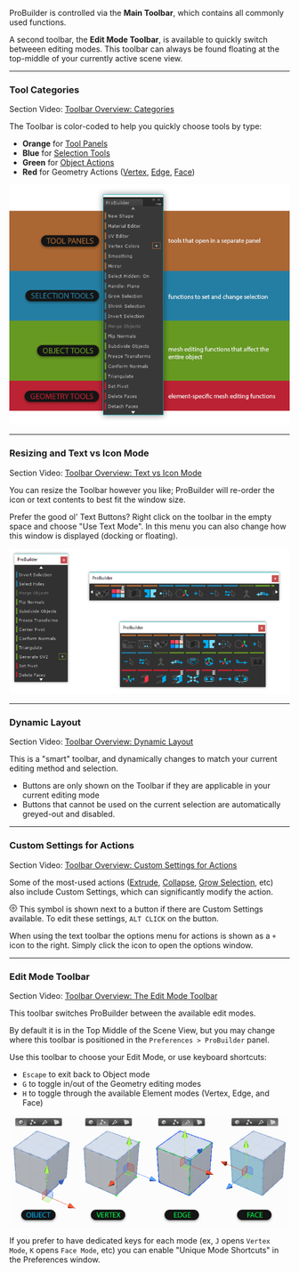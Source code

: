 <!-- # Video: Toolbar Overview -->
<!-- [![ProBuilder Toolbar Video](../images/VideoLink_YouTube_768.png)](@todo) -->

ProBuilder is controlled via the **Main Toolbar**, which contains all commonly used functions.

A second toolbar, the **Edit Mode Toolbar**, is available to quickly switch betweeen editing modes. This toolbar can always be found floating at the top-middle of your currently active scene view.

---

### Tool Categories

<div class="video-link-missing">
Section Video: <a href="@todo">Toolbar Overview: Categories</a>
</div>

The Toolbar is color-coded to help you quickly choose tools by type:

* **Orange** for [Tool Panels](tool-panels)
* **Blue** for [Selection Tools](selection-tools)
* **Green** for [Object Actions](object-actions)
* **Red** for Geometry Actions ([Vertex](vertex), [Edge](edge), [Face](face))

![Toolbar Categories Example](../images/ExampleImage_Toolbar_ColorCategories.png "Toolbar Categories Example")

---

### Resizing and Text vs Icon Mode

<div class="video-link-missing">
Section Video: <a href="@todo">Toolbar Overview: Text vs Icon Mode</a>
</div>

You can resize the Toolbar however you like; ProBuilder will re-order the icon or text contents to best fit the window size.

Prefer the good ol' Text Buttons? Right click on the toolbar in the empty space and choose "Use Text Mode".  In this menu you can also change how this window is displayed (docking or floating).

![Toolbar Resizing Example](../images/Toolbar_ResizingExample.png "Toolbar Resizing Example")

---

### Dynamic Layout

<div class="video-link-missing">
Section Video: <a href="@todo">Toolbar Overview: Dynamic Layout</a>
</div>

This is a "smart" toolbar, and dynamically changes to match your current editing method and selection.

* Buttons are only shown on the Toolbar if they are applicable in your current editing mode
* Buttons that cannot be used on the current selection are automatically greyed-out and disabled.

---

### Custom Settings for Actions

<div class="video-link-missing">
Section Video: <a href="@todo">Toolbar Overview: Custom Settings for Actions</a>
</div>

Some of the most-used actions ([Extrude](face/#extrude), [Collapse](vertex/#collapse), [Grow Selection](selection-tools/#grow), etc) also include Custom Settings, which can significantly modify the action.

![Options Icon](../images/icons/options.png) This symbol is shown next to a button if there are Custom Settings available. To edit these settings, `ALT CLICK` on the button.

When using the text toolbar the options menu for actions is shown as a `+` icon to the right.  Simply click the icon to open the options window.

---

<a id="edit-mode-toolbar"></a>
### Edit Mode Toolbar

<div class="video-link-missing">
Section Video: <a href="@todo">Toolbar Overview: The Edit Mode Toolbar</a>
</div>

This toolbar switches ProBuilder between the available edit modes.

By default it is in the Top Middle of the Scene View, but you may change where this toolbar is positioned in the `Preferences > ProBuilder` panel.

Use this toolbar to choose your Edit Mode, or use keyboard shortcuts:

* `Escape` to exit back to Object mode
* `G` to toggle in/out of the Geometry editing modes
* `H` to toggle through the available Element modes (Vertex, Edge, and Face)

![Editing Modes Example](../images/ExampleImage_ObjectAndElementEditingModes.png "Editing Modes Example")

If you prefer to have dedicated keys for each mode (ex, `J` opens `Vertex Mode`, `K` opens `Face Mode`, etc) you can enable "Unique Mode Shortcuts" in the Preferences window.
